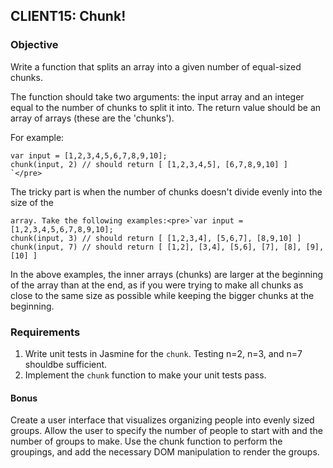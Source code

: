 ## CLIENT15: Chunk!

### Objective

Write a function that splits an array into a given number of equal-sized chunks.

The function should take two arguments: the input array and an integer equal to the number
of chunks to split it into. The return value should be an array of arrays (these are the 'chunks').

For example:

    var input = [1,2,3,4,5,6,7,8,9,10];
    chunk(input, 2) // should return [ [1,2,3,4,5], [6,7,8,9,10] ]
    `</pre>

The tricky part is when the number of chunks doesn't divide evenly into the size of the 
    
    array. Take the following examples:<pre>`var input = [1,2,3,4,5,6,7,8,9,10];
    chunk(input, 3) // should return [ [1,2,3,4], [5,6,7], [8,9,10] ]
    chunk(input, 7) // should return [ [1,2], [3,4], [5,6], [7], [8], [9], [10] ]

In the above examples, the inner arrays (chunks) are larger at the beginning of the array
than at the end, as if you were trying to make all chunks as close to the same size as 
possible while keeping the bigger chunks at the beginning.
<div class="space-children-3"><div class="part">

### Requirements

1.  Write unit tests in Jasmine for the `chunk`. Testing n=2, n=3, and n=7 shouldbe sufficient.
2.  Implement the `chunk` function to make your unit tests pass.</div><div class="part">

#### Bonus

Create a user interface that visualizes organizing people into evenly sized groups. Allow the
user to specify the number of people to start with and the number of groups to make. Use the
chunk function to perform the groupings, and add the necessary DOM manipulation to render
the groups.
